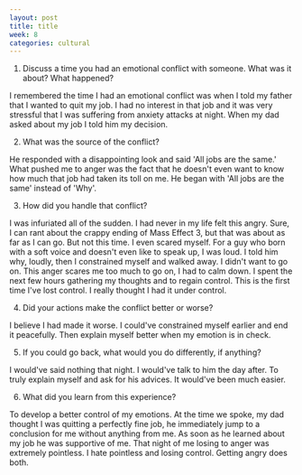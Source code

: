 ```yaml
---
layout: post
title: title
week: 8
categories: cultural
---
```

1. Discuss a time you had an emotional conflict with someone. What was it about? What happened?

I remembered the time I had an emotional conflict was when I told my father that I wanted to quit my job. I had no interest in that job and it was very stressful that I was suffering from anxiety attacks at night. When my dad asked about my job I told him my decision.

2. What was the source of the conflict?

He responded with a disappointing look and said 'All jobs are the same.' What pushed me to anger was the fact that he doesn't even want to know how much that job had taken its toll on me. He began with 'All jobs are the same' instead of 'Why'.

3. How did you handle that conflict?

I was infuriated all of the sudden. I had never in my life felt this angry. Sure, I can rant about the crappy ending of Mass Effect 3, but that was about as far as I can go. But not this time. I even scared myself. For a guy who born with a soft voice and doesn't even like to speak up, I was loud. I told him why, loudly, then I constrained myself and walked away. I didn't want to go on. This anger scares me too much to go on, I had to calm down. I spent the next few hours gathering my thoughts and to regain control. This is the first time I've lost control. I really thought I had it under control.

4. Did your actions make the conflict better or worse?

I believe I had made it worse. I could've constrained myself earlier and end it peacefully. Then explain myself better when my emotion is in check.

5. If you could go back, what would you do differently, if anything?

I would've said nothing that night. I would've talk to him the day after. To truly explain myself and ask for his advices. It would've been much easier.

6. What did you learn from this experience?

To develop a better control of my emotions. At the time we spoke, my dad thought I was quitting a perfectly fine job, he immediately jump to a conclusion for me without anything from me. As soon as he learned about my job he was supportive of me. That night of me losing to anger was extremely pointless. I hate pointless and losing control. Getting angry does both.